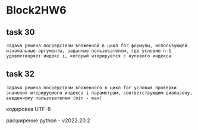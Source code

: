 # Block2HW6
## task 30
```
Задача решена посредством вложенной в цикл for формулы, использующей изначальные аргументы, заданные пользователем, где условию n-1 удовлетворяет индекс i, который итерируется с нулевого индекса
```
## task 32
```
Задача решена посредством вложенного в цикл for условия проверки значения итерируемого индекса i параметрам, соответствующим диапазону, введенному пользователем (min - max)
```
кодировка UTF-8

расширение python - v2022.20.2